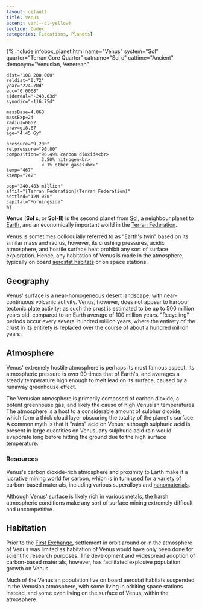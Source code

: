 ```yaml
---
layout: default
title: Venus
accent: var(--cl-yellow)
section: Codex
categories: [Locations, Planets]
---
```

{% include infobox_planet.html
    name="Venus"
    system="Sol"
    quarter="Terran Core Quarter"
    catname="Sol c"
    cattime="Ancient"
    demonym="Venusian, Venerean"

    dist="108 208 000"
    reldist="0.72"
    year="224.70d"
    ecc="0.0068"
    sidereal="-243.03d"
    synodic="-116.75d"

    massBase=4.868
    massExp=24
    radius=6052
    grav=gi8.87
    age="4.45 Gy"

    pressure="9,200"
    relpressure="90.80"
    composition="96.49% carbon dioxide<br>
                 3.50% nitrogen<br>
                 < 1% other gases<br>"
    temp="467"
    ktemp="742"

    pop="240.483 million"
    affil="[Terran Federation](Terran_Federation)"
    settled="12M 050"
    capital="Morningside"
    %}

**Venus** (**Sol c**, or **Sol-II**) is the second planet from [Sol](Sol), a neighbour planet to
[Earth](Earth), and an economically important world in the [Terran Federation](Terran_Federation).

Venus is sometimes colloquially referred to as "Earth's twin" based on its similar mass and radius,
however, its crushing pressures, acidic atmosphere, and hostile surface heat prohibit any sort of
surface exploration. Hence, any habitation of Venus is made in the atmosphere, typically on board
[aerostat habitats](Aerostat_habitat) or on space stations.

## Geography
Venus' surface is a near-homogeneous desert landscape, with near-continuous volcanic activity. Venus,
however, does not appear to harbour tectonic plate activity; as such the crust is estimated to be
up to 500 million years old, compared to an Earth average of 100 million years. "Recycling" periods
occur every several hundred million years, where the entirety of the crust in its entirety is
replaced over the course of about a hundred million years.

## Atmosphere
Venus' extremely hostile atmosphere is perhaps its most famous aspect. Its atmospheric pressure
is over 90 times that of Earth's, and averages a steady temperature high enough to melt lead on its
surface, caused by a runaway greenhouse effect.

The Venusian atmosphere is primarily composed of carbon dioxide, a potent greenhouse gas, and likely
the cause of high Venusian temperatures. The atmosphere is a host to a considerable amount of
sulphur dioxide, which form a thick cloud layer obscuring the totality of the planet's surface. A
common myth is that it "rains" acid on Venus; although sulphuric acid is present in large quantities
on Venus, any sulphuric acid rain would evaporate long before hitting the ground due to the high
surface temperature.

### Resources
Venus's carbon dioxide-rich atmosphere and proximity to Earth make it a lucrative mining world for
[carbon](Carbon), which is in turn used for a variety of carbon-based materials, including
various superalloys and [nanomaterials](Nanomaterial).

Although Venus' surface is likely rich in various metals, the harsh atmospheric conditions make
any sort of surface mining extremely difficult and uncompetitive.

## Habitation
Prior to the [First Exchange](First_Exchange), settlement in orbit around or in the atmosphere
of Venus was limited as habitation of Venus would have only been done for scientific research
purposes. The development and widespread adoption of carbon-based materials, however, has facilitated
explosive population growth on Venus.

Much of the Venusian population live on board aerostat habitats suspended in the Venusian atmosphere,
with some living in orbiting space stations instead, and some even living on the surface of Venus,
within the atmosphere.
